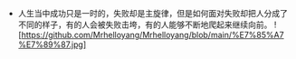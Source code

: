 - 人生当中成功只是一时的，失败却是主旋律，但是如何面对失败却把人分成了不同的样子，有的人会被失败击垮，有的人能够不断地爬起来继续向前。 
![https://github.com/Mrhelloyang/Mrhelloyang/blob/main/%E7%85%A7%E7%89%87.jpg]
